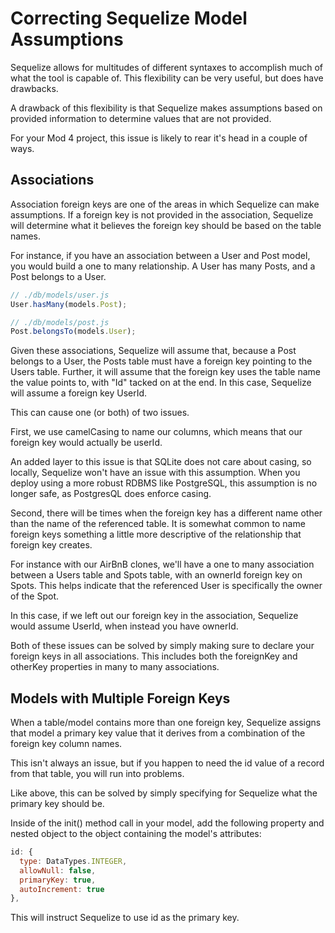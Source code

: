 # Correcting Sequelize Model Assumptions

Sequelize allows for multitudes of different syntaxes to accomplish much of what the tool is capable of. This flexibility can be very useful, but does have drawbacks.

A drawback of this flexibility is that Sequelize makes assumptions based on provided information to determine values that are not provided.

For your Mod 4 project, this issue is likely to rear it's head in a couple of ways.

## Associations

Association foreign keys are one of the areas in which Sequelize can make assumptions. If a foreign key is not provided in the association, Sequelize will determine what it believes the foreign key should be based on the table names.

For instance, if you have an association between a User and Post model, you would build a one to many relationship. A User has many Posts, and a Post belongs to a User.

```JavaScript
// ./db/models/user.js
User.hasMany(models.Post);

// ./db/models/post.js
Post.belongsTo(models.User);
```

Given these associations, Sequelize will assume that, because a Post belongs to a User, the Posts table must have a foreign key pointing to the Users table.
Further, it will assume that the foreign key uses the table name the value points to, with "Id" tacked on at the end. In this case, Sequelize will assume a foreign key UserId.

This can cause one (or both) of two issues.

First, we use camelCasing to name our columns, which means that our foreign key would actually be userId.

An added layer to this issue is that SQLite does not care about casing, so locally, Sequelize won't have an issue with this assumption. When you deploy using a more robust RDBMS like PostgreSQL, this assumption is no longer safe, as PostgresQL does enforce casing.

Second, there will be times when the foreign key has a different name other than the name of the referenced table. It is somewhat common to name foreign keys something a little more descriptive of the relationship that foreign key creates.

For instance with our AirBnB clones, we'll have a one to many association between a Users table and Spots table, with an ownerId foreign key on Spots.
This helps indicate that the referenced User is specifically the owner of the Spot.

In this case, if we left out our foreign key in the association, Sequelize would assume UserId, when instead you have ownerId.

Both of these issues can be solved by simply making sure to declare your foreign keys in all associations. This includes both the foreignKey and otherKey properties in many to many associations.

## Models with Multiple Foreign Keys

When a table/model contains more than one foreign key, Sequelize assigns that model a primary key value that it derives from a combination of the foreign key column names.

This isn't always an issue, but if you happen to need the id value of a record from that table, you will run into problems.

Like above, this can be solved by simply specifying for Sequelize what the primary key should be.

Inside of the init() method call in your model, add the following property and nested object to the object containing the model's attributes:

```JavaScript
id: {
  type: DataTypes.INTEGER,
  allowNull: false,
  primaryKey: true,
  autoIncrement: true
},
```

This will instruct Sequelize to use id as the primary key.

